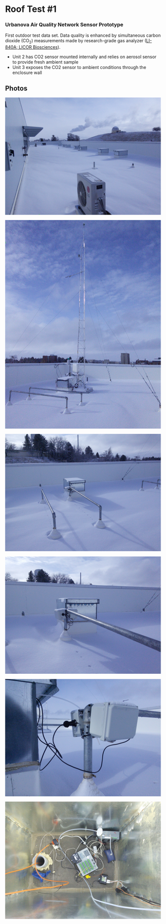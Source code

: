# Roof Test #1

### Urbanova Air Quality Network Sensor Prototype

First outdoor test data set. Data quality is enhanced by simultaneous carbon
dioxide (CO<sub>2</sub>) measurements made by research-grade gas analyzer
([LI-840A; LICOR Biosciences](https://www.licor.com/env/products/gas_analysis/LI-840A/)).

* Unit 2 has CO2 sensor mounted internally and relies on aerosol sensor to
  provide fresh ambient sample
* Unit 3 exposes the CO2 sensor to ambient conditions through the enclosure wall


## Photos

![Rooftop, looking almost east](IMG_20161206_104111.jpg)

![Rooftop, looking almost west](IMG_20161206_104136.jpg)

![Test units on rooftop](IMG_20161206_104142.jpg)

![Test units on rooftop](IMG_20161206_104208.jpg)

![Test units on rooftop](IMG_20161206_104227.jpg)

![Supporting equipment](IMG_20161206_104249.jpg)

